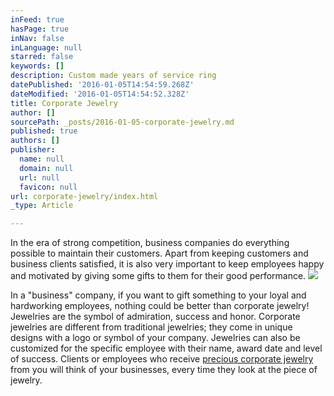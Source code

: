 ```yaml
---
inFeed: true
hasPage: true
inNav: false
inLanguage: null
starred: false
keywords: []
description: Custom made years of service ring
datePublished: '2016-01-05T14:54:59.268Z'
dateModified: '2016-01-05T14:54:52.328Z'
title: Corporate Jewelry
author: []
sourcePath: _posts/2016-01-05-corporate-jewelry.md
published: true
authors: []
publisher:
  name: null
  domain: null
  url: null
  favicon: null
url: corporate-jewelry/index.html
_type: Article

---
```

In the era of strong competition, business companies do everything possible to maintain their customers. Apart from keeping customers and business clients satisfied, it is also very important to keep employees happy and motivated by giving some gifts to them for their good performance.
![](https://s3-us-west-2.amazonaws.com/the-grid-img/p/3d5c50b5666516300f65f60d87a9cc152a79e545.jpg)

In a "business" company, if you want to gift something to your loyal and hardworking employees, nothing could be better than corporate jewelry! Jewelries are the symbol of admiration, success and honor. Corporate jewelries are different from traditional jewelries; they come in unique designs with a logo or symbol of your company.  Jewelries can also be customized for the specific employee with their name, award date and level of success. Clients or employees who receive [precious corporate jewelry][0] from you will think of your businesses, every time they look at the piece of jewelry.

[0]: www.elinejewellers.com